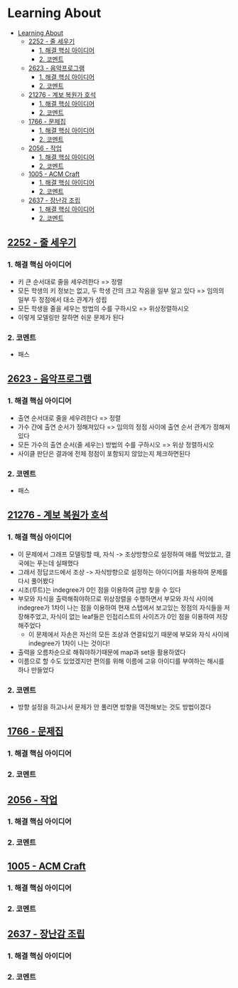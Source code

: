 # Learning About

<!--ts-->

- [Learning About](#learning-about)
  - [<a href="https://www.acmicpc.net/problem/2252" rel="nofollow">2252 - 줄 세우기</a>](#2252---줄-세우기)
    - [1. 해결 핵심 아이디어](#1-해결-핵심-아이디어)
    - [2. 코멘트](#2-코멘트)
  - [<a href="https://www.acmicpc.net/problem/2623" rel="nofollow">2623 - 음악프로그램</a>](#2623---음악프로그램)
    - [1. 해결 핵심 아이디어](#1-해결-핵심-아이디어-1)
    - [2. 코멘트](#2-코멘트-1)
  - [<a href="https://www.acmicpc.net/problem/21276" rel="nofollow">21276 - 계보 복원가 호석</a>](#21276---계보-복원가-호석)
    - [1. 해결 핵심 아이디어](#1-해결-핵심-아이디어-2)
    - [2. 코멘트](#2-코멘트-2)
  - [<a href="https://www.acmicpc.net/problem/1766" rel="nofollow">1766 - 문제집</a>](#1766---문제집)
    - [1. 해결 핵심 아이디어](#1-해결-핵심-아이디어-3)
    - [2. 코멘트](#2-코멘트-3)
  - [<a href="https://www.acmicpc.net/problem/2056" rel="nofollow">2056 - 작업</a>](#2056---작업)
    - [1. 해결 핵심 아이디어](#1-해결-핵심-아이디어-4)
    - [2. 코멘트](#2-코멘트-4)
  - [<a href="https://www.acmicpc.net/problem/1005" rel="nofollow">1005 - ACM Craft</a>](#1005---acm-craft)
    - [1. 해결 핵심 아이디어](#1-해결-핵심-아이디어-5)
    - [2. 코멘트](#2-코멘트-5)
  - [<a href="https://www.acmicpc.net/problem/2637" rel="nofollow">2637 - 장난감 조립</a>](#2637---장난감-조립)
    - [1. 해결 핵심 아이디어](#1-해결-핵심-아이디어-6)
    - [2. 코멘트](#2-코멘트-6)

<!-- Created by https://github.com/ekalinin/github-markdown-toc -->
<!-- Added by: sungminyou, at: 2022년 11월 28일 월요일 09시 24분 40초 KST -->

<!--te-->

## [2252 - 줄 세우기](https://www.acmicpc.net/problem/2252)

### 1. 해결 핵심 아이디어

- 키 큰 순서대로 줄을 세우려한다 => 정렬
- 모든 학생의 키 정보는 없고, 두 학생 간의 크고 작음을 일부 알고 있다 => 임의의 일부 두 정점에서 대소 관계가 성립
- 모든 학생을 줄을 세우는 방법의 수를 구하시오 => 위상정렬하시오
- 이렇게 모델링만 잘하면 쉬운 문제가 된다

### 2. 코멘트

- 패스

## [2623 - 음악프로그램](https://www.acmicpc.net/problem/2623)

### 1. 해결 핵심 아이디어

- 출연 순서대로 줄을 세우려한다 => 정렬
- 가수 간에 출연 순서가 정해져있다 => 임의의 정점 사이에 출연 순서 관계가 정해져있다
- 모든 가수의 출연 순서(줄 세우는) 방법의 수를 구하시오 => 위상 정렬하시오
- 사이클 판단은 결과에 전체 정점이 포함되지 않았는지 체크하면된다

### 2. 코멘트

- 패스

## [21276 - 계보 복원가 호석](https://www.acmicpc.net/problem/21276)

### 1. 해결 핵심 아이디어

- 이 문제에서 그래프 모델링할 때, 자식 -> 조상방향으로 설정하여 애를 먹었었고, 결국에는 푸는데 실패했다
- 그래서 정답코드에서 조상 -> 자식방향으로 설정하는 아이디어를 차용하여 문제를 다시 풀어봤다
- 시조(루트)는 indegree가 0인 점을 이용하여 금방 찾을 수 있다
- 부모와 자식을 출력해줘야하므로 위상정렬을 수행하면서 부모와 자식 사이에 indegree가 1차이 나는 점을 이용하여 현재 스텝에서 보고있는 정점의 자식들을 저장해주었고, 자식이 없는 leaf들은 인접리스트의 사이즈가 0인 점을 이용하여 저장해주었다
  - 이 문제에서 자손은 자신의 모든 조상과 연결되있기 때문에 부모와 자식 사이에 indegree가 1차이 나는 것이다!
- 출력을 오름차순으로 해줘야하기때문에 map과 set을 활용하였다
- 이름으로 할 수도 있었겠지만 편의를 위해 이름에 고유 아이디를 부여하는 해시를 하나 만들었다

### 2. 코멘트

- 방향 설정을 하고나서 문제가 안 풀리면 방향을 역전해보는 것도 방법이겠다

## [1766 - 문제집](https://www.acmicpc.net/problem/1766)

### 1. 해결 핵심 아이디어

### 2. 코멘트

## [2056 - 작업](https://www.acmicpc.net/problem/2056)

### 1. 해결 핵심 아이디어

### 2. 코멘트

## [1005 - ACM Craft](https://www.acmicpc.net/problem/1005)

### 1. 해결 핵심 아이디어

### 2. 코멘트

## [2637 - 장난감 조립](https://www.acmicpc.net/problem/2637)

### 1. 해결 핵심 아이디어

### 2. 코멘트
